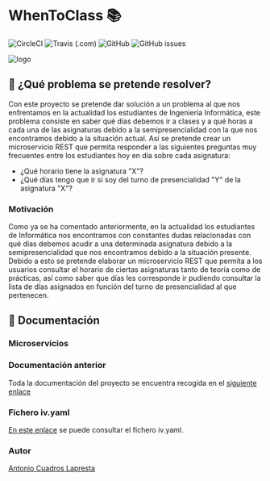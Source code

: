 # WhenToClass :books:
![CircleCI](https://img.shields.io/circleci/build/github/antoniocuadros/WhenToClass?label=Build%20CircleCI) ![Travis (.com)](https://img.shields.io/travis/com/antoniocuadros/WhenToClass?label=Build%20Travis) ![GitHub](https://img.shields.io/github/license/antoniocuadros/WhenToClass) ![GitHub issues](https://img.shields.io/github/issues/antoniocuadros/WhenToClass)

![logo](https://github.com/antoniocuadros/WhenToClass/blob/master/docs/logo.jpg)


## :notebook: ¿Qué problema se pretende resolver?
Con este proyecto se pretende dar solución a un problema al que nos enfrentamos en la actualidad los estudiantes de Ingeniería Informática, este problema consiste en saber qué días debemos ir a clases y a qué horas a cada una de las asignaturas debido a la semipresencialidad con la que nos encontramos debido a la situación actual.
Así se pretende crear un microservicio REST que permita responder a las siguientes preguntas muy frecuentes entre los estudiantes hoy en día sobre cada asignatura:
- ¿Qué horario tiene la asignatura "X"?
- ¿Qué días tengo que ir si soy del turno de presencialidad "Y" de la asignatura "X"?

### Motivación
Como ya se ha comentado anteriormente, en la actualidad los estudiantes de Informática nos encontramos con constantes dudas relacionadas con qué días debemos acudir a una determinada asignatura debido a la semipresencialidad que nos encontramos debido a la situación presente. Debido a esto se pretende elaborar un microservicio REST que permita a los usuarios consultar el horario de ciertas asignaturas tanto de teoría como de prácticas, así como saber que días les corresponde ir pudiendo consultar la lista de días asignados en función del turno de presencialidad al que pertenecen.


## :hammer: Documentación
### Microservicios



### Documentación anterior
Toda la documentación del proyecto se encuentra recogida en el [siguiente enlace](https://github.com/antoniocuadros/WhenToClass/blob/master/docs/documentacion.md)

### Fichero iv.yaml
[En este enlace](https://github.com/antoniocuadros/WhenToClass/blob/master/iv.yaml) se puede consultar el fichero iv.yaml.

### Autor
[Antonio Cuadros Lapresta](https://github.com/antoniocuadros)